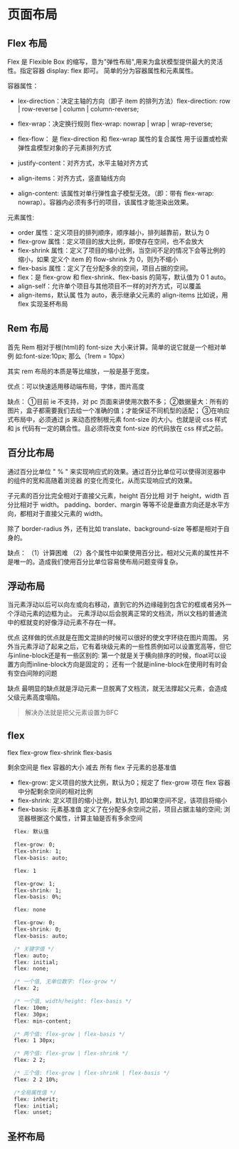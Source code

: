 # 页面布局

## Flex 布局

Flex 是 Flexible Box 的缩写，意为"弹性布局",用来为盒状模型提供最大的灵活性。指定容器 display: flex
即可。 简单的分为容器属性和元素属性。

容器属性：

- lex-direction：决定主轴的方向（即子 item 的排列方法）flex-direction: row | row-reverse | column
  | column-reverse;

- flex-wrap：决定换行规则 flex-wrap: nowrap | wrap | wrap-reverse;

- flex-flow： 是 flex-direction 和 flex-wrap 属性的复合属性 用于设置或检索弹性盒模型对象的子元素排列方式

- justify-content：对齐方式，水平主轴对齐方式

- align-items：对齐方式，竖直轴线方向

- align-content: 该属性对单行弹性盒子模型无效。（即：带有 flex-wrap: nowrap）。容器内必须有多行的项目，该属性才能渲染出效果。

元素属性:

- order 属性：定义项目的排列顺序，顺序越小，排列越靠前，默认为 0
- flex-grow 属性：定义项目的放大比例，即使存在空间，也不会放大
- flex-shrink 属性：定义了项目的缩小比例，当空间不足的情况下会等比例的缩小，如果 定义个 item 的
  flow-shrink 为 0，则为不缩小
- flex-basis 属性：定义了在分配多余的空间，项目占据的空间。
- flex：是 flex-grow 和 flex-shrink、flex-basis 的简写，默认值为 0 1 auto。
- align-self：允许单个项目与其他项目不一样的对齐方式，可以覆盖
- align-items，默认属 性为 auto，表示继承父元素的 align-items 比如说，用 flex 实现圣杯布局

## Rem 布局

首先 Rem 相对于根(html)的 font-size 大小来计算。简单的说它就是一个相对单例 如:font-size:10px; 那么（1rem = 10px）

其实 rem 布局的本质是等比缩放，一般是基于宽度。

优点：可以快速适用移动端布局，字体，图片高度

缺点：
①目前 ie 不支持，对 pc 页面来讲使用次数不多；
②数据量大：所有的图片，盒子都需要我们去给一个准确的值；才能保证不同机型的适配；
③在响应式布局中，必须通过 js 来动态控制根元素 font-size 的大小。也就是说 css 样式和 js 代码有一定的耦合性。且必须将改变 font-size 的代码放在 css 样式之前。

## 百分比布局

通过百分比单位 " % " 来实现响应式的效果。通过百分比单位可以使得浏览器中的组件的宽和高随着浏览器
的变化而变化，从而实现响应式的效果。

子元素的百分比完全相对于直接父元素，height 百分比相 对于 height，width 百分比相对于 width。 padding、border、margin 等等不论是垂直方向还是水平方向，都相对于直接父元素的 width。

除了 border-radius 外，还有比如 translate、background-size 等都是相对于自身的。

缺点：
（1）计算困难
（2）各个属性中如果使用百分比，相对父元素的属性并不是唯一的。造成我们使用百分比单位容易使布局问题变得复杂。

## 浮动布局

当元素浮动以后可以向左或向右移动，直到它的外边缘碰到包含它的框或者另外一个浮动元素的边框为止。
元素浮动以后会脱离正常的文档流，所以文档的普通流中的框就变的好像浮动元素不存在一样。

优点
这样做的优点就是在图文混排的时候可以很好的使文字环绕在图片周围。
另外当元素浮动了起来之后，它有着块级元素的一些性质例如可以设置宽高等，但它与inline-block还是有一些区别的:
第一个就是关于横向排序的时候，float可以设置方向而inline-block方向是固定的；
还有一个就是inline-block在使用时有时会有空白间隙的问题

缺点
最明显的缺点就是浮动元素一旦脱离了文档流，就无法撑起父元素，会造成父级元素高度塌陷。
> 解决办法就是把父元素设置为BFC

## flex

flex flex-grow flex-shrink flex-basis

剩余空间是 flex 容器的大小 减去 所有 flex 子元素的总基准值

- flex-grow: 定义项目的放大比例，默认为0；规定了 flex-grow 项在 flex 容器中分配剩余空间的相对比例
- flex-shrink: 定义项目的缩小比例，默认为1, 即如果空间不足，该项目将缩小
- flex-basis: 元素基准值 定义了在分配多余空间之前，项目占据主轴的空间; 浏览器根据这个属性，计算主轴是否有多余空间

```css
  flex: 默认值

  flex-grow: 0;
  flex-shrink: 1;
  flex-basis: auto;
```

```css
  flex: 1

  flex-grow: 1;
  flex-shrink: 1;
  flex-basis: 0%;
```

```css
  flex: none

  flex-grow: 0;
  flex-shrink: 0;
  flex-basis: auto;
```

```css
  /* 关键字值 */
  flex: auto;
  flex: initial;
  flex: none;

  /* 一个值, 无单位数字: flex-grow */
  flex: 2;

  /* 一个值, width/height: flex-basis */
  flex: 10em;
  flex: 30px;
  flex: min-content;

  /* 两个值: flex-grow | flex-basis */
  flex: 1 30px;

  /* 两个值: flex-grow | flex-shrink */
  flex: 2 2;

  /* 三个值: flex-grow | flex-shrink | flex-basis */
  flex: 2 2 10%;

  /*全局属性值 */
  flex: inherit;
  flex: initial;
  flex: unset;
```

## 圣杯布局

